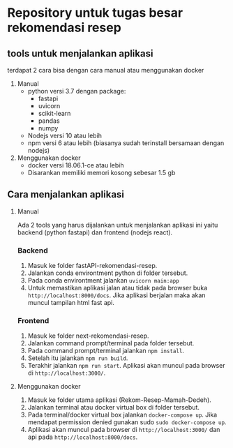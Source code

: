 # Repository untuk tugas besar rekomendasi resep

## tools untuk menjalankan aplikasi
terdapat 2 cara bisa dengan cara manual atau menggunakan docker
1. Manual
    - python versi 3.7 dengan package:
        - fastapi
        - uvicorn
        - scikit-learn
        - pandas
        - numpy
    - Nodejs versi 10 atau lebih
    - npm versi 6 atau lebih (biasanya sudah terinstall bersamaan dengan nodejs)
1. Menggunakan docker
    - docker versi 18.06.1-ce atau lebih
    - Disarankan memiliki memori kosong sebesar 1.5 gb

## Cara menjalankan aplikasi
1. Manual

    Ada 2 tools yang harus dijalankan untuk menjalankan aplikasi ini yaitu backend (python fastapi) dan frontend (nodejs react).
    ### Backend
    1. Masuk ke folder fastAPI-rekomendasi-resep.
    1. Jalankan conda environtment python di folder tersebut.
    1. Pada conda environtment jalankan `uvicorn main:app`
    1. Untuk memastikan aplikasi jalan atau tidak pada browser buka `http://localhost:8000/docs`. Jika aplikasi berjalan maka akan muncul tampilan html fast api.
    ### Frontend
    1. Masuk ke folder next-rekomendasi-resep.
    1. Jalankan command prompt/terminal pada folder tersebut.
    1. Pada command prompt/terminal jalankan `npm install`.
    1. Setelah itu jalankan `npm run build`.
    1. Terakhir jalankan `npm run start`. Aplikasi akan muncul pada browser di `http://localhost:3000/`.

1. Menggunakan docker
    1. Masuk ke folder utama aplikasi (Rekom-Resep-Mamah-Dedeh).
    1. Jalankan terminal atau docker virtual box di folder tersebut.
    1. Pada terminal/docker virtual box jalankan `docker-compose up`. Jika mendapat permission denied gunakan sudo `sudo docker-compose up`.
    1. Aplikasi akan muncul pada browser di `http://localhost:3000/` dan api pada `http://localhost:8000/docs`.

